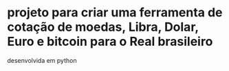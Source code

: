 # projeto para criar uma ferramenta de cotação de moedas, Libra, Dolar, Euro e bitcoin para o Real brasileiro

desenvolvida em python
